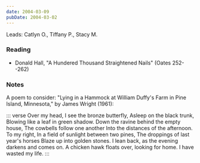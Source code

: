 ```yaml
---
date: 2004-03-09
pubDate: 2004-03-02
---
```


Leads: Catlyn O., Tiffany P., Stacy M.

### Reading

* Donald Hall, "A Hundered Thousand Straightened Nails" (Oates 252--262)

### Notes

A poem to consider: "Lying in a Hammock at William Duffy's Farm in Pine Island, Minnesota," by James Wright (1961):

::: verse
    Over my head, I see the bronze butterfly,
    Asleep on the black trunk,
    Blowing like a leaf in green shadow.
    Down the ravine behind the empty house,
    The cowbells follow one another
    Into the distances of the afternoon.
    To my right,
    In a field of sunlight between two pines,
    The droppings of last year's horses
    Blaze up into golden stones.
    I lean back, as the evening darkens and comes on.
    A chicken hawk floats over, looking for home.
    I have wasted my life.
:::
